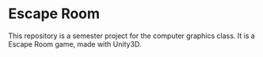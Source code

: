 # Escape Room

This repository is a semester project for the computer graphics class. It is a Escape Room game, made with Unity3D.
